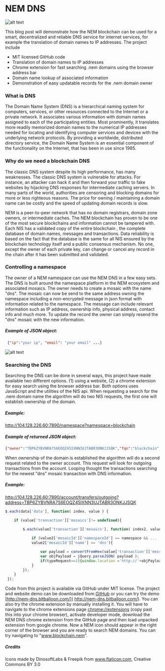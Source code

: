 # **NEM DNS**
![alt text](https://i.imgur.com/ODSWGpR.png "NEM DNS")

This blog post will demonstrate how the NEM blockchain can be used for a smart, decentralized and reliable DNS service for internet services, for example the translation of domain names to IP addresses. The project include
* MIT licensed GitHub code
* Translation of domain names to IP addresses
* Chrome extension for fast searching .nem domains using the browser address bar
* Domain name lookup of associated information
* Demonstration of easy updatable records for the .nem domain owner 

### What is DNS
The Domain Name System (DNS) is a hierarchical naming system for computers, services, or other resources connected to the Internet or a private network. It associates various information with domain names assigned to each of the participating entities. Most prominently, it translates more readily memorized domain names to the numerical IP addresses needed for locating and identifying computer services and devices with the underlying network protocols. By providing a worldwide, distributed directory service, the Domain Name System is an essential component of the functionality on the Internet, that has been in use since 1985.

### Why do we need a blockchain DNS
The classic DNS system despite its high performance, has many weaknesses. The classic DNS system is vulnerable for attacks. For instance, an attacker can hack it and then forward your traffic to fake websites by hijacking DNS responses for intermediate caching servers. In many parts of the world, authorities are censoring and blocking domains for more or less righteous reasons. The price for owning / maintaining a domain name can be costly and the speed of updating domain records is slow.

NEM is a peer-to-peer network that has no domain registrars, domain zone owners, or intermediate caches. The NEM blockchain has proven to be one of the most secure blockchains and information cannot be tampered with. Each NIS has a validated copy of the entire blockchain , the complete database of domain names, messages and transactions. Data reliability is based on the fact that the database is the same for all NIS ensured by the blockchain technology itself and a public consensus mechanism. No one, except the owner of each private key, can change or cancel any record in the chain after it has been submitted and validated. 

### Controlling a namespace
The owner of a NEM namespace can use the NEM DNS in a few easy sets. The DNS is built around the namespace platform in the NEM ecosystem and associated mosaics. The owner needs to create a mosaic with the name "dns". The mosaic can now be send to the same address owning the namespace including a non-encrypted message in json format with information related to the namespace. The message can include relevant information such as IP address, ownership info, physical address, contact info and much more. To update the record the owner can simply resend the "dns" mosaic with the new information.   

##### Example of JSON object: 
```json
 {"ip":"your ip", "email": "your email" ...}
``` 

![alt text](https://i.imgur.com/F7TZubA.jpg "NEM DNS website")

### Searching the DNS
Searching the DNS can be done in several ways, this project have made available two different options. (1) using a website, (2) a chrome extension for easy search using the browser address bar. Both options uses JavaScript and the utilities of the NIS api. When requesting a search for the .nem domain name the algorithm will do two NIS requests, the first one will establish ownership of the domain.

##### Example: 
http://104.128.226.60:7890/namespace?namespace=blockchain

 
##### Example of returned JSON object: 
```json
{"owner":"TBP6ZYBVNRA7S6EOQZ45IXNN3UJTABR3ONKJJSQK","fqn":"blockchain","height":1206887}
``` 

When ownership of the domain is established the algorithm will do a second request related to the owner account. This request will look for outgoing transactions from the account. Looping thought the transactions searching for the newest "dns" mosaic transaction with DNS information.

##### Example: 
http://104.128.226.60:7890/account/transfers/outgoing?address=TBP6ZYBVNRA7S6EOQZ45IXNN3UJTABR3ONKJJSQK

```js
$.each(data['data'], function( index, value ) {

	if (value['transaction']['mosaics']!= undefined){

	    $.each(value['transaction']['mosaics'], function( index2, value2 ) {
	    
			if (value2['mosaicId']['namespaceId'] == namespace && ...
			value2['mosaicId']['name'] == 'dns'){

				var payload = convertFromHex(value['transaction']['message']['payload']);
				var objPayload = jQuery.parseJSON( payload );
				if(typeRequest==1){window.location ='http://'+objPayload['ip1']};
			}
		});
	}
 });
```
 
Code from this project is available via GitHub under MIT license. The project and website demo can be downloaded from [GitHub]( https://github.com/aenima86/NEM-DNS) or you can try the demo [http://nem-dns.bitballoon.com/]( http://nem-dns.bitballoon.com/).
You can also try the chrome extension by manually installing it. You will have to navigate to the chrome extensions page  [chrome://extensions](chrome://extensions) (copy past this into your chrome browser), activate developer mode, download the NEM DNS chrome extension from the GitHub page and then load unpacked extension from google chrome. Now a NEM icon should appear in the right corner of the browser and you are ready to search NEM domains. You can try navigating to "www.blockchain.nem".

##### Credits
Icons made by DinosoftLabs & Freepik from www.flaticon.com, Creative Commons BY 3.0

 


